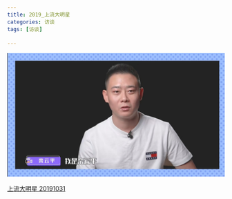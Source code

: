 ```yaml
---
title: 2019_上流大明星
categories: 访谈
tags: [访谈]

---
```


![](https://raw.githubusercontent.com/rhenginium/image/main/Screenshot_20210325_000523.jpg)

[上流大明星 20191031](https://m.weibo.cn/6146072027/4433518815438452)